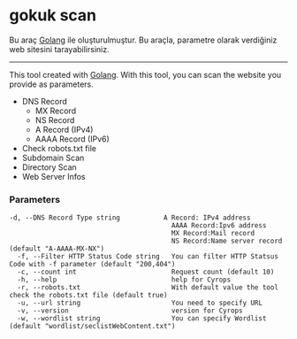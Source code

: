 # gokuk scan

Bu araç [Golang](https://go.dev/) ile oluşturulmuştur. Bu araçla, parametre olarak verdiğiniz web sitesini tarayabilirsiniz.

------

This tool created with [Golang](https://go.dev/). With this tool, you can scan the website you provide as parameters.


- DNS Record
    - MX Record
    - NS Record
    - A Record (IPv4)
    - AAAA Record (IPv6)
- Check robots.txt file
- Subdomain Scan
- Directory Scan
- Web Server Infos

 ### Parameters

```
-d, --DNS Record Type string           A Record: IPv4 address
                                         AAAA Record:Ipv6 address
                                         MX Record:Mail record
                                         NS Record:Name server record (default "A-AAAA-MX-NX")
  -f, --Filter HTTP Status Code string   You can filter HTTP Statsus Code with -f parameter (default "200,404")
  -c, --count int                        Request count (default 10)
  -h, --help                             help for Cyrops
  -r, --robots.txt                       With default value the tool check the robots.txt file (default true)
  -u, --url string                       You need to specify URL
  -v, --version                          version for Cyrops
  -w, --wordlist string                  You can specify Wordlist (default "wordlist/seclistWebContent.txt")
```